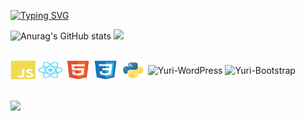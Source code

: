 
<a href="https://git.io/typing-svg"><img src="https://readme-typing-svg.demolab.com?font=Fira+Code&pause=1000&random=false&width=435&lines=Ol%C3%A1+Pessoal;Meu+nome+%C3%A9+Yuri+Cardozo;+Eu+sou++Desenvolvedor+Front-end+;Sejam+Bem+Vindos+ao+meu+Portioflio+" alt="Typing SVG" /></a>




![Anurag's GitHub stats](https://github-readme-stats.vercel.app/api?username=Netunosz&theme=prussian&show_icons=true)
<img loading="lazy" height="180em" src="https://github-readme-stats.vercel.app/api/top-langs/?username=Netunosz&layout=compact&langs_count=7&theme=prussian"/>

<div style="display: inline_block"><br>
  <img align="center" alt="Yuri-Js" height="30" width="40" src="https://raw.githubusercontent.com/devicons/devicon/master/icons/javascript/javascript-plain.svg">
  <img align="center" alt="Yuri-React" height="30" width="40" src="https://raw.githubusercontent.com/devicons/devicon/master/icons/react/react-original.svg">
  <img align="center" alt="Yuri-HTML" height="30" width="40" src="https://raw.githubusercontent.com/devicons/devicon/master/icons/html5/html5-original.svg">
  <img align="center" alt="Yuri-CSS" height="30" width="40" src="https://raw.githubusercontent.com/devicons/devicon/master/icons/css3/css3-original.svg">
  <img align="center" alt="Yuri-Python" height="30" width="40" src="https://raw.githubusercontent.com/devicons/devicon/master/icons/python/python-original.svg">
  <img align="center" alt="Yuri-WordPress" height="30" width="40"src="https://cdn.jsdelivr.net/gh/devicons/devicon/icons/wordpress/wordpress-original.svg" />
  <img align="center" alt="Yuri-Bootstrap" height="30" width="40" src="https://cdn.jsdelivr.net/gh/devicons/devicon/icons/bootstrap/bootstrap-original-wordmark.svg" />


</div>
  <br> <br>
 
<div> 
  <a href="https://www.linkedin.com/in/yuri-cardozoadc/" target="_blank"><img src="https://img.shields.io/badge/-LinkedIn-%230077B5?style=for-the-badge&logo=linkedin&logoColor=white" target="_blank"></a> 
  
</div>
